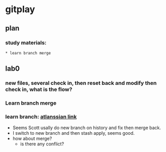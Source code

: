 # gitplay

## plan
### study materials:
	* learn branch merge

## lab0
### new files, several check in, then reset back and modify then check in, what is the flow?
### Learn branch merge

### learn branch: [atlanssian link](https://www.atlassian.com/git/tutorials/using-branches/git-branch)
* Seems Scott usally do new branch on history and fix then merge back.
* I switch to new branch and then stash apply, seems good.
* how about merge?
	* is there any conflict?
